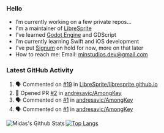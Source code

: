 ### Hello

- I’m currently working on a few private repos...
- I'm a maintainer of [LibreSprite](https://github.com/LibreSprite/LibreSprite)
- I've learned [Godot Engine](https://godotengine.org/) and GDScript
- I’m currently learning Swift and iOS development
- I've put [Signum](https://github.com/MintStudios/Signum) on hold for now, more on that later
- How to reach me: Email: minstudios.dev@gmail.com

### Latest GitHub Activity
<!--START_SECTION:activity-->

1. 🗣 Commented on [#19](https://github.com/LibreSprite/libresprite.github.io/issues/19) in [LibreSprite/libresprite.github.io](https://github.com/LibreSprite/libresprite.github.io)
2. 💪 Opened PR [#2](https://github.com/andresavic/AmongKey/pull/2) in [andresavic/AmongKey](https://github.com/andresavic/AmongKey)
3. 🗣 Commented on [#1](https://github.com/andresavic/AmongKey/issues/1) in [andresavic/AmongKey](https://github.com/andresavic/AmongKey)
4. 🗣 Commented on [#1](https://github.com/andresavic/AmongKey/issues/1) in [andresavic/AmongKey](https://github.com/andresavic/AmongKey)
<!--END_SECTION:activity-->

<img align="left" alt="Midas's Github Stats" src="https://github-readme-stats.vercel.app/api?username=MintStudios&show_icons=true&hide_border=true&count_private=true&theme=radical" />

[![Top Langs](https://github-readme-stats.vercel.app/api/top-langs/?username=MintStudios&hide_border=true&count_private=true&theme=radical)](https://github.com/anuraghazra/github-readme-stats)
